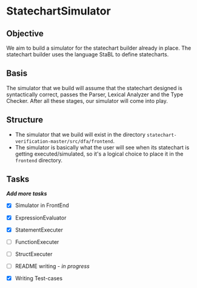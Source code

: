 # StatechartSimulator

## Objective
We aim to build a simulator for the statechart builder already in place. The statechart builder uses the language StaBL to define statecharts. 

## Basis
The simulator that we build will assume that the statechart designed is syntactically correct, passes the Parser, Lexical Analyzer and the Type Checker. After all these stages, our simulator will come into play.

## Structure
- The simulator that we build will exist in the directory `statechart-verification-master/src/dfa/frontend`. 
- The simulator is basically what the user will see when its statechart is getting executed/simulated, so it's a logical choice to place it in the `frontend` directory. 

## Tasks

**_Add more tasks_**
- [x] Simulator in FrontEnd 
- [x] ExpressionEvaluator
- [x] StatementExecuter
- [ ] FunctionExecuter
- [ ] StructExecuter
- [ ] README writing - *in progress*
- [X] Writing Test-cases

